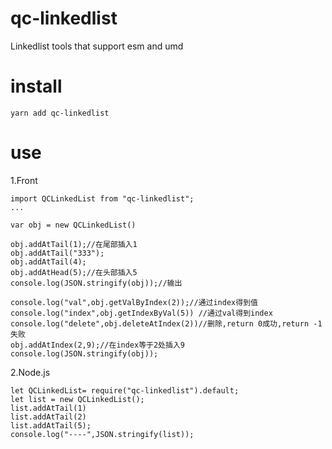 # qc-linkedlist
Linkedlist tools that support esm and umd
# install
```
yarn add qc-linkedlist
```

# use
1.Front
```
import QCLinkedList from "qc-linkedlist";
...

var obj = new QCLinkedList()

obj.addAtTail(1);//在尾部插入1
obj.addAtTail("333");
obj.addAtTail(4);
obj.addAtHead(5);//在头部插入5
console.log(JSON.stringify(obj));//输出

console.log("val",obj.getValByIndex(2));//通过index得到值
console.log("index",obj.getIndexByVal(5)) //通过val得到index
console.log("delete",obj.deleteAtIndex(2))//删除,return 0成功,return -1失败
obj.addAtIndex(2,9);//在index等于2处插入9
console.log(JSON.stringify(obj));
```

2.Node.js
```
let QCLinkedList= require("qc-linkedlist").default;
let list = new QCLinkedList();
list.addAtTail(1)
list.addAtTail(2)
list.addAtTail(5);
console.log("----",JSON.stringify(list));

```
